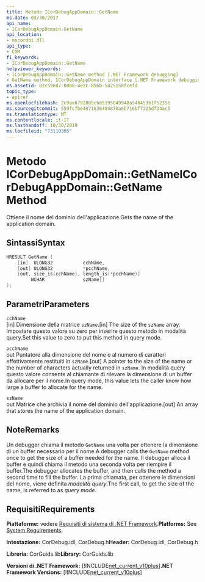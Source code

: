 ```yaml
---
title: Metodo ICorDebugAppDomain::GetName
ms.date: 03/30/2017
api_name:
- ICorDebugAppDomain.GetName
api_location:
- mscordbi.dll
api_type:
- COM
f1_keywords:
- ICorDebugAppDomain::GetName
helpviewer_keywords:
- ICorDebugAppDomain::GetName method [.NET Framework debugging]
- GetName method, ICorDebugAppDomain interface [.NET Framework debugging]
ms.assetid: 02c596d7-00b0-4e2c-856b-5425158fcefd
topic_type:
- apiref
ms.openlocfilehash: 2c9aa6792885c685195049948a540453b1f5235e
ms.sourcegitcommit: 559fcfbe4871636494870a8b716bf7325df34ac5
ms.translationtype: MT
ms.contentlocale: it-IT
ms.lasthandoff: 10/30/2019
ms.locfileid: "73110305"
---
```

# <a name="icordebugappdomaingetname-method"></a><span data-ttu-id="8387d-102">Metodo ICorDebugAppDomain::GetName</span><span class="sxs-lookup"><span data-stu-id="8387d-102">ICorDebugAppDomain::GetName Method</span></span>
<span data-ttu-id="8387d-103">Ottiene il nome del dominio dell'applicazione.</span><span class="sxs-lookup"><span data-stu-id="8387d-103">Gets the name of the application domain.</span></span>  
  
## <a name="syntax"></a><span data-ttu-id="8387d-104">Sintassi</span><span class="sxs-lookup"><span data-stu-id="8387d-104">Syntax</span></span>  
  
```cpp  
HRESULT GetName (  
    [in]  ULONG32           cchName,  
    [out] ULONG32           *pcchName,  
    [out, size_is(cchName), length_is(*pcchName)]   
         WCHAR              szName[]  
);  
```  
  
## <a name="parameters"></a><span data-ttu-id="8387d-105">Parametri</span><span class="sxs-lookup"><span data-stu-id="8387d-105">Parameters</span></span>  
 `cchName`  
 <span data-ttu-id="8387d-106">[in] Dimensione della matrice `szName`.</span><span class="sxs-lookup"><span data-stu-id="8387d-106">[in] The size of the `szName` array.</span></span> <span data-ttu-id="8387d-107">Impostare questo valore su zero per inserire questo metodo in modalità query.</span><span class="sxs-lookup"><span data-stu-id="8387d-107">Set this value to zero to put this method in query mode.</span></span>  
  
 `pcchName`  
 <span data-ttu-id="8387d-108">out Puntatore alla dimensione del nome o al numero di caratteri effettivamente restituiti in `szName`.</span><span class="sxs-lookup"><span data-stu-id="8387d-108">[out] A pointer to the size of the name or the number of characters actually returned in `szName`.</span></span> <span data-ttu-id="8387d-109">In modalità query questo valore consente al chiamante di rilevare la dimensione di un buffer da allocare per il nome.</span><span class="sxs-lookup"><span data-stu-id="8387d-109">In query mode, this value lets the caller know how large a buffer to allocate for the name.</span></span>  
  
 `szName`  
 <span data-ttu-id="8387d-110">out Matrice che archivia il nome del dominio dell'applicazione.</span><span class="sxs-lookup"><span data-stu-id="8387d-110">[out] An array that stores the name of the application domain.</span></span>  
  
## <a name="remarks"></a><span data-ttu-id="8387d-111">Note</span><span class="sxs-lookup"><span data-stu-id="8387d-111">Remarks</span></span>  
 <span data-ttu-id="8387d-112">Un debugger chiama il metodo `GetName` una volta per ottenere la dimensione di un buffer necessario per il nome.</span><span class="sxs-lookup"><span data-stu-id="8387d-112">A debugger calls the `GetName` method once to get the size of a buffer needed for the name.</span></span> <span data-ttu-id="8387d-113">Il debugger alloca il buffer e quindi chiama il metodo una seconda volta per riempire il buffer.</span><span class="sxs-lookup"><span data-stu-id="8387d-113">The debugger allocates the buffer, and then calls the method a second time to fill the buffer.</span></span> <span data-ttu-id="8387d-114">La prima chiamata, per ottenere le dimensioni del nome, viene definita *modalità query*.</span><span class="sxs-lookup"><span data-stu-id="8387d-114">The first call, to get the size of the name, is referred to as *query mode*.</span></span>  
  
## <a name="requirements"></a><span data-ttu-id="8387d-115">Requisiti</span><span class="sxs-lookup"><span data-stu-id="8387d-115">Requirements</span></span>  
 <span data-ttu-id="8387d-116">**Piattaforme:** vedere [Requisiti di sistema di .NET Framework](../../../../docs/framework/get-started/system-requirements.md).</span><span class="sxs-lookup"><span data-stu-id="8387d-116">**Platforms:** See [System Requirements](../../../../docs/framework/get-started/system-requirements.md).</span></span>  
  
 <span data-ttu-id="8387d-117">**Intestazione:** CorDebug.idl, CorDebug.h</span><span class="sxs-lookup"><span data-stu-id="8387d-117">**Header:** CorDebug.idl, CorDebug.h</span></span>  
  
 <span data-ttu-id="8387d-118">**Libreria:** CorGuids.lib</span><span class="sxs-lookup"><span data-stu-id="8387d-118">**Library:** CorGuids.lib</span></span>  
  
 <span data-ttu-id="8387d-119">**Versioni di .NET Framework:** [!INCLUDE[net_current_v10plus](../../../../includes/net-current-v10plus-md.md)]</span><span class="sxs-lookup"><span data-stu-id="8387d-119">**.NET Framework Versions:** [!INCLUDE[net_current_v10plus](../../../../includes/net-current-v10plus-md.md)]</span></span>
